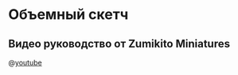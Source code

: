 # Объемный скетч

## Видео руководство от Zumikito Miniatures

@[youtube](https://youtu.be/8TWLfcIQ_uc?si=7KT5JvbI0dmBZwBr)
